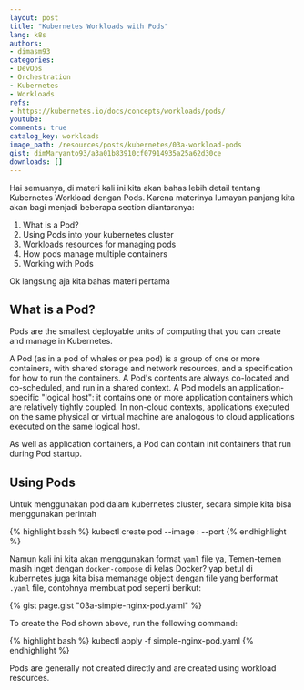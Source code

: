 ```yaml
---
layout: post
title: "Kubernetes Workloads with Pods"
lang: k8s
authors:
- dimasm93
categories:
- DevOps
- Orchestration
- Kubernetes
- Workloads
refs: 
- https://kubernetes.io/docs/concepts/workloads/pods/
youtube: 
comments: true
catalog_key: workloads
image_path: /resources/posts/kubernetes/03a-workload-pods
gist: dimMaryanto93/a3a01b83910cf07914935a25a62d30ce
downloads: []
---
```


Hai semuanya, di materi kali ini kita akan bahas lebih detail tentang Kubernetes Workload dengan Pods. Karena materinya lumayan panjang kita akan bagi menjadi beberapa section diantaranya:

1. What is a Pod?
2. Using Pods into your kubernetes cluster
3. Workloads resources for managing pods
4. How pods manage multiple containers
5. Working with Pods

Ok langsung aja kita bahas materi pertama

<!--more-->

## What is a Pod?

Pods are the smallest deployable units of computing that you can create and manage in Kubernetes. 

A Pod (as in a pod of whales or pea pod) is a group of one or more containers, with shared storage and network resources, and a specification for how to run the containers.  A Pod's contents are always co-located and co-scheduled, and run in a shared context. A Pod models an application-specific "logical host": it contains one or more application containers which are relatively tightly coupled. In non-cloud contexts, applications executed on the same physical or virtual machine are analogous to cloud applications executed on the same logical host.

As well as application containers, a Pod can contain init containers that run during Pod startup. 

## Using Pods

Untuk menggunakan pod dalam kubernetes cluster, secara simple kita bisa menggunakan perintah 

{% highlight bash %}
kubectl create pod <pod-name> --image <image-name>:<image-version> --port <container-port>
{% endhighlight %}

Namun kali ini kita akan menggunakan format `yaml` file ya, Temen-temen masih inget dengan `docker-compose` di kelas Docker? yap betul di kubernetes juga kita bisa memanage object dengan file yang berformat `.yaml` file, contohnya membuat pod seperti berikut:

{% gist page.gist "03a-simple-nginx-pod.yaml" %}

To create the Pod shown above, run the following command:

{% highlight bash %}
kubectl apply -f simple-nginx-pod.yaml
{% endhighlight %}

Pods are generally not created directly and are created using workload resources.